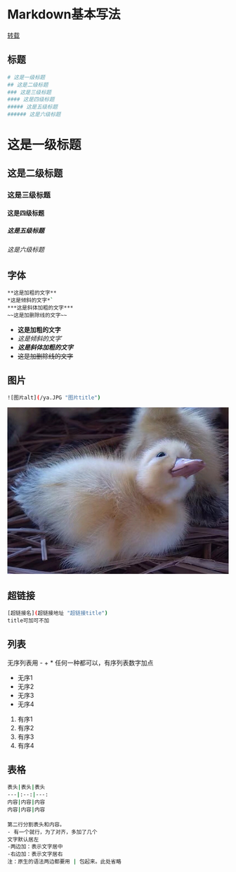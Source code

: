 # Markdown基本写法

[转载](https://www.jianshu.com/p/191d1e21f7ed)

## 标题

```bash
# 这是一级标题
## 这是二级标题
### 这是三级标题
#### 这是四级标题
##### 这是五级标题
###### 这是六级标题
```
# 这是一级标题
## 这是二级标题
### 这是三级标题
#### 这是四级标题
##### 这是五级标题
###### 这是六级标题

## 字体

```bash
**这是加粗的文字**
*这是倾斜的文字*`
***这是斜体加粗的文字***
~~这是加删除线的文字~~
```
+ **这是加粗的文字**
+ *这是倾斜的文字*`
+ ***这是斜体加粗的文字***
+ ~~这是加删除线的文字~~

## 图片
``` bash
![图片alt](/ya.JPG "图片title")
```

![图片alt](/ya.JPG "图片title")

## 超链接
``` bash
[超链接名](超链接地址 "超链接title")
title可加可不加
```

## 列表
无序列表用 - + * 任何一种都可以，有序列表数字加点
* 无序1
* 无序2
* 无序3
* 无序4
1. 有序1
2. 有序2
3. 有序3
4. 有序4

## 表格
``` bash
表头|表头|表头
---|:--:|---:
内容|内容|内容
内容|内容|内容

第二行分割表头和内容。
- 有一个就行，为了对齐，多加了几个
文字默认居左
-两边加：表示文字居中
-右边加：表示文字居右
注：原生的语法两边都要用 | 包起来。此处省略
```